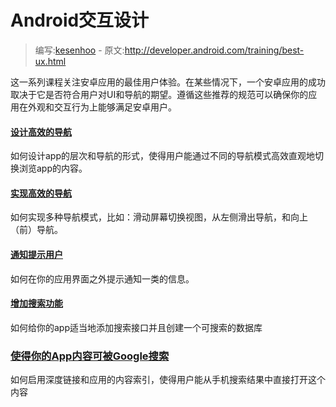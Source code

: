 # Android交互设计

> 编写:[kesenhoo](https://github.com/kesenhoo) - 原文:<http://developer.android.com/training/best-ux.html>

这一系列课程关注安卓应用的最佳用户体验。在某些情况下，一个安卓应用的成功取决于它是否符合用户对UI和导航的期望。遵循这些推荐的规范可以确保你的应用在外观和交互行为上能够满足安卓用户。

#### [设计高效的导航](ux/design-nav/index.html)

如何设计app的层次和导航的形式，使得用户能通过不同的导航模式高效直观地切换浏览app的内容。

#### [实现高效的导航](ux/implement-nav/index.html)

如何实现多种导航模式，比如：滑动屏幕切换视图，从左侧滑出导航，和向上（前）导航。

#### [通知提示用户](ux/notify-user/index.html)

如何在你的应用界面之外提示通知一类的信息。

#### [增加搜索功能](ux/search/index.html)

如何给你的app适当地添加搜索接口并且创建一个可搜索的数据库

### [使得你的App内容可被Google搜索](ux/app-indexing/index.html)

如何启用深度链接和应用的内容索引，使得用户能从手机搜索结果中直接打开这个内容

